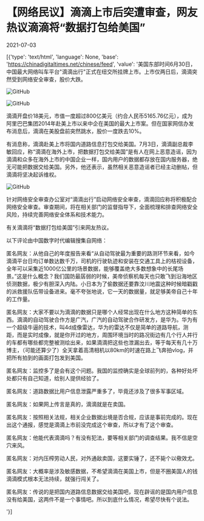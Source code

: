 # 【网络民议】滴滴上市后突遭审查，网友热议滴滴将“数据打包给美国”

2021-07-03

[{'type': 'text/html', 'language': None, 'base': 'https://chinadigitaltimes.net/chinese/feed', 'value': '美国东部时间6月30日，中国最大网络叫车平台&quot;滴滴出行&quot;正式在纽交所挂牌上市。上市仅两日后，滴滴突然受到网络安全审查，股价大跌。

![GitHub](https://chinadigitaltimes.net/chinese/files/2021/07/image-1625330332487.png)

![GitHub](https://chinadigitaltimes.net/chinese/files/2021/07/image-1625330467368.png)

滴滴开盘价18美元，市值一度超过800亿美元（约合人民币5165.76亿元），成为阿里巴巴集团2014年赴美上市以来中企在美国的最大上市案。但在国家网信办发布消息后，滴滴在美股盘前突然跳水，股价一度跌去10%。

有消息称，滴滴赴美上市将国内道路信息打包交给美国。7月3日，滴滴副总裁李敏回应，称“滴滴在海外上市，把数据打包交给美国”是有人在网上恶意造谣，因为滴滴和众多在海外上市的中国企业一样，国内用户的数据都存放在国内服务器，绝无可能把数据交给美国。另外，他还表示，虽然相关恶意造谣者已经主动删帖，但滴滴将坚决起诉维权。

![GitHub](https://chinadigitaltimes.net/chinese/files/2021/07/image-1625331397831.png)

针对网络安全审查办公室对“滴滴出行”启动网络安全审查，滴滴回应称将积极配合网络安全审查。审查期间，将在相关部门的监督指导下，全面梳理和排查网络安全风险，持续完善网络安全体系和技术能力。

有关滴滴将“数据打包给美国”引来网友热议。

以下评论由中国数字时代编辑搜集自网络：



匿名网友：从他自己的年度报告来看“从自动驾驶最为重要的路测环节来看，如今滴滴平台日均订单数达数千万，司机的行驶轨迹和安装在交通工具上的桔视设备，全年可以采集近1000亿公里的场景数据，能够覆盖绝大多数想象中的长尾场景。”这是什么概念？我们国防最孱弱的时候，美帝侦察机每天也只敢飞到沿海地区侦测数据，极少有胆深入内陆。小日本为了偷数据还要靠汶川地震这种时候暗戳戳的派救援队伍带设备进来。毫不夸张地说，它一天的数据量，就足够美帝自己十年的工作量。

匿名网友：大家不要以为滴滴的数据只是哪个人经常出现在什么地方这种简单的东西。滴滴的自动驾驶合作方是广汽，广汽的自动驾驶合作研发方，是华为。华为有一个超级牛逼的技术，叫4d成像雷达，华为的雷达不仅是简单的道路导航，测距，而是实时成像，就是你开过的地方，周围环境当时的路况街边有几个行人并行的车都有哪些都完整被测绘出来，如果滴滴把这些也泄漏出去，等于每天有几十万博主，（可能还算少了）全天拿着高清相机以80km的时速在路上飞奔拍vlog，并把所有拍到的画面打包发到美国。

匿名网友：监控多了是会有这个问题。我国的监控确实是全球前列的，各种好处坏处都只有自己知道，给别人提供经验了。

匿名网友：道路数据比用户信息泄露严重多了，毕竟还涉及了很多军事区域。

匿名网友：如果网上传言是真的，滴滴就是在卖国。

匿名网友：按照相关法规，相关企业数据出境是否合规，应该是事前完成的。现在出这个通报，感觉是滴滴上市前没完成这个审查，所以才有了这个审查。

匿名网友：他能代表滴滴吗？有没有犯法，要等相关部门的调查结果。我不信是空穴来风。

匿名网友：对内压榨劳动人民，对外通敌卖国，这要实锤了，还不毙个以儆效尤。

匿名网友：大概率是涉及敏感数据，不希望滴滴在美国上市，但是不圈美国人的钱滴滴模式根本无法持续，就强行闯关了。

匿名网友：传说的是把国内道路信息数据交给美国吧，现在辟谣的是国内用户信息没有给美国，这两件不是一个事情吧。所以到底什么情况，希望尽快有个说法。

'}]